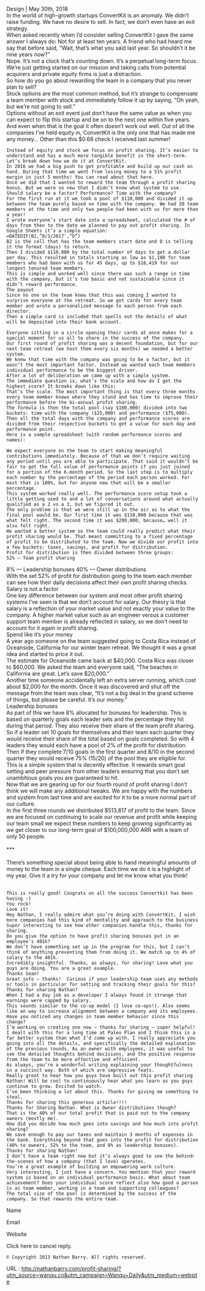   
Design | May 30th, 2018                          
    In the world of high-growth startups ConvertKit is an anomaly. We didn’t raise funding. We have no desire to sell. In fact, we don’t even have an exit strategy.  
    When asked recently when I’d consider selling ConvertKit I gave the same answer I always do: Not for at least ten years. A friend who had heard me say that before said, “Wait, that’s what you said last year. So shouldn’t it be nine years now?”  
    Nope. It’s not a clock that’s counting down. It’s a perpetual long-term focus. We’re just getting started on our mission and taking calls from potential acquirers and private equity firms is just a distraction.  
    So how do you go about rewarding the team in a company that you never plan to sell?  
    Stock options are the most common method, but it’s strange to compensate a team member with stock and immediately follow it up by saying, “Oh yeah, but we’re not going to sell.”  
    Options without an exit event just don’t have the same value as when you can expect to flip this startup and be on to the next one within five years.  
    And even when that is the goal it often doesn’t work out well. Out of all the companies I’ve held equity in, ConvertKit is the only one that has made me any money… Other than this $0.68 check I received last summer!  
      
    Instead of equity and stock we focus on profit sharing. It’s easier to understand and has a much more tangible benefit in the short-term. Let’s break down how we do it at ConvertKit.  
    In 2016 we had a big push to get profitable and build up our cash on hand. During that time we went from losing money to a 51% profit margin in just 5 months! You can read about that here.  
    Once we did that I wanted to reward the team through a profit sharing bonus. But we were so new that I didn’t know what system to use. Should salary be a factor? Performance? Time with the company?  
    For the first run at it we took a pool of $110,000 and divided it up between the team purely based on time with the company. We had 20 team members at the time and only two people had been with us for more than a year!  
    I wrote everyone’s start date into a spreadsheet, calculated the # of days from then to the date we planned to pay out profit sharing. In Google Sheets it’s a simple equation:  
    =DATEDIF(B2,”8/1/2017″,”D”)  
    B2 is the cell that has the team members start date and D is telling it the format (days) to return.  
    Then I divided $110,000 by the total number of days to get a dollar per day. This resulted in totals starting as low as $1,188 for team members who had been with us for 45 days, up to $16,419 for our longest tenured team members.  
    This is simple and worked well since there was such a range in time with the company, but it’s too basic and not sustainable since it didn’t reward performance.  
    The payout  
    Since no one on the team knew that this was coming I wanted to surprise everyone at the retreat. So we got cards for every team member and wrote a personalized message to each person from each director.  
    Then a simple card is included that spells out the details of what will be deposited into their bank account.  
      
    Everyone sitting in a circle opening their cards at once makes for a special moment for us all to share in the success of the company.  
    Our first round of profit sharing was a decent foundation, but for our next team retreat (we host them every six months) we needed a better system.  
    We knew that time with the company was going to be a factor, but it wasn’t the most important factor. Instead we wanted each team members individual performance to be the biggest driver.  
    After a lot of deliberation we came up with a simple system.  
    The immediate question is, what’s the scale and how do I get the highest score? It breaks down like this:  
    That’s the scale. The most important thing is that every three months every team member knows where they stand and has time to improve their performance before the bi-annual profit sharing.  
    The formula is then the total pool (say $100,000) divided into two buckets: time with the company ($25,000) and performance ($75,000). Then all the total days with the company and performance scores are divided from their respective buckets to get a value for each day and performance point.  
    Here is a sample spreadsheet (with random performance scores and names):  
      
    We expect everyone on the team to start making meaningful contributions immediately. Because of that we don’t require waiting any period until you are able to participate. That said it wouldn’t be fair to get the full value of performance points if you just joined for a portion of the 6-month period. So the last step is to multiply each number by the percentage of the period each person worked. For most that is 100%, but for anyone new that will be a smaller percentage.  
    This system worked really well. The performance score setup took a little getting used to and a lot of conversations around what actually qualified as a 2 vs a 3, but we figured it out.  
    The only problem is that we were still up in the air as to what the final pool would be. Our first time it was $110,000 because that was what felt right. The second time it was $200,000, because… well it also felt right.  
    We wanted a better system so the team could really predict what their profit sharing would be. That meant committing to a fixed percentage of profit to be distributed to the team. Now we divide our profit into a few buckets: taxes, savings, and profit for distribution.  
    Profit for distribution is then divided between three groups:  
    52% — Team profit sharing
8% — Leadership bonuses
40% — Owner distributions  
    With the set 52% of profit for distribution going to the team each member can see how their daily decisions affect their own profit sharing checks.  
    Salary is not a factor  
    One key difference between our system and most other profit sharing systems I’ve seen is that we don’t account for salary. Our theory is that salary is a reflection of your market value and not exactly your value to the company. A higher market value such as an engineer versus a customer support team member is already reflected in salary, so we don’t need to account for it again in profit sharing.  
    Spend like it’s your money  
    A year ago someone on the team suggested going to Costa Rica instead of Oceanside, California for our winter team retreat. We thought it was a great idea and started to price it out.  
    The estimate for Oceanside came back at $40,000. Costa Rica was closer to $60,000. We asked the team and everyone said, “The beaches in California are great. Let’s save $20,000.”  
    Another time someone accidentally left an extra server running, which cost about $2,000 for the month. Once it was discovered and shut off the message from the team was clear, “It’s not a big deal in the grand scheme of things, but please be careful. It’s our money.”  
    Leadership bonuses  
    As part of this we have 8% allocated for bonuses for leadership. This is based on quarterly goals each leader sets and the percentage they hit during that period. They also receive their share of the team profit sharing.  
    So if a leader set 10 goals for themselves and their team each quarter they would receive their share of the total based on goals completed. So with 4 leaders they would each have a pool of 2% of the profit for distribution. Then if they complete 7/10 goals in the first quarter and 8/10 in the second quarter they would receive 75% (15/20) of the pool they are eligible for.  
    This is a simple system that is decently effective. It rewards smart goal setting and peer pressure from other leaders ensuring that you don’t set unambitious goals you are guaranteed to hit.  
    Now that we are gearing up for our fourth round of profit sharing I don’t think we will make any additional tweaks. We are happy with the numbers and system from last time and are excited for it to be a more normal part of our culture.  
    In the first three rounds we distributed $513,817 of profit to the team. Since we are focused on continuing to scale our revenue and profit while keeping our team small we expect these numbers to keep growing significantly as we get closer to our long-term goal of $100,000,000 ARR with a team of only 50 people.  
       
    ***  
       
    There’s something special about being able to hand meaningful amounts of money to the team in a single cheque. Each time we do it is a highlight of my year. Give it a try for your company and let me know what you think!  
       
      
    This is really good! Congrats on all the success Convertkit has been having :)  
    You rock!  
    Love it!  
    Hey Nathan, I really admire what you’re doing with ConvertKit, I wish more companies had this kind of mentality and approach to the business  
    Super interesting to see how other companies handle this, thanks for sharing.  
    Do you give the option to have profit sharing bonuses put in an employee’s 401k?  
    We don’t have something set up in the program for this, but I can’t think of anything preventing them from doing it. We match up to 4% of salary to the 401k.  
    Incredibly insightful. Thanks, as always, for sharing! Love what you guys are doing. You are a great example.  
    Thanks Sean!  
    Great info – thanks!  Curious if your leadership team uses any methods or tools in particular for setting and tracking their goals for this?  
    Thanks for sharing Nathan?  
    When I had a day job as a developer I always found it strange that earnings were capped by salary.  
    This sounds similar to the co-op model (I love co-ops!). Also seems like an way to increase alignment between a company and its employees. Have you noticed any changes in team member behavior since this change?  
    I’m working on creating one now – thanks for sharing – super helpful!  
    I dealt with this for a long time at Paleo Plan and I think this is a far better system than what I’d come up with. I really appreciate you going into all the details, and specifically the detailed explanation of the previous rounds. As an owner with employees, it was useful to see the detailed thoughts behind decisions, and the positive response from the team to be more effective and efficient.   
    As always, you’re a wonderful writing explaining your thoughtfulness in a succinct way. Both of which are impressive feats.  
    Really great to hear how you guys have built out this profit sharing Nathan! Will be cool to continuously hear what you learn as you guys continue to grow. Excited to watch.  
    I’ve been thinking a lot about this. Thanks for giving me something to steal.  
    Thanks for sharing this generous article!!!!  
    Thanks for Sharing Nathan. What is Owner distributions though?  
    That is the 40% of our total profit that is paid out to the company owners (mostly me).  
    How did you decide how much goes into savings and how much into profit sharing?  
    We save enough to pay our taxes and maintain 3 months of expenses in the bank. Everything beyond that goes into the profit for distribution (40% to owners, 52% to the team, and 8% as leadership bonuses).  
    Thanks for sharing Nathan!  
    I don’t have a team right now but it’s always good to see the behind-the-scenes of how a company (that I love) operates.  
    You’re a great example of building an empowering work culture.  
    Very interesting, I just have a concern. You mention that your reward system is based on an individual performance basis. What about team achievement? Does your individual score reflect also how good a person is as team member, working in a team and supporting colleagues?  
    The total size of the pool is determined by the success of the company. So that rewards the entire team.  
      
    
Name

  
    
Email

  
    
Website

  
    


Click here to cancel reply.
  
      
      
    © Copyright 2013 Nathan Barry. All rights reserved.  
    
  URL : http://nathanbarry.com/profit-sharing/?utm_source=wanqu.co&utm_campaign=Wanqu+Daily&utm_medium=website